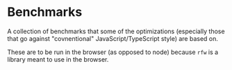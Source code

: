 # Benchmarks

A collection of benchmarks that some of the optimizations (especially those that go against "covnentional" JavaScript/TypeScript style) are based on.

These are to be run in the browser (as opposed to node) because `rfw` is a library meant to use in the browser.
